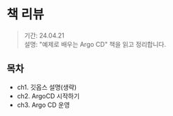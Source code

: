 # 책 리뷰

> 기간: 24.04.21  
> 설명: "예제로 배우는 Argo CD" 책을 읽고 정리합니다.

## 목차

- ch1. 깃옵스 설명(생략)
- ch2. ArgoCD 시작하기
- ch3. Argo CD 운영
